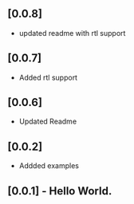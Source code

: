 ## [0.0.8]
  * updated readme with rtl support
  
## [0.0.7]
  * Added rtl support
  
## [0.0.6] 
  *  Updated Readme

## [0.0.2]
  * Addded examples

## [0.0.1] - Hello World.

